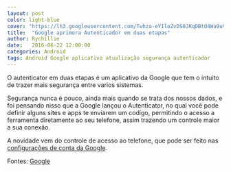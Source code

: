 ```yaml
---
layout: post
color: light-blue
cover: "https://lh3.googleusercontent.com/Twhza-eYIloZvDS0JKqDBtO4Wa9uV_5zcrWWHakypyvrFaHeQceLnNoAXqcviWkxjQc=h900-rw"
title:  "Google aprimora Autenticador em duas etapas"
author: Rychillie
date:   2016-06-22 12:00:00
categories: Android
tags: Android Google aplicativo atualização segurança autenticador
---
```

O autenticator em duas etapas é um aplicativo da Google que tem o intuito de trazer mais segurança entre varios sistemas.

Segurança nunca é pouco, ainda mais quando se trata dos nossos dados, e foi pensando nisso que a Google lançou o Autenticator, no qual você pode definir alguns sites e apps te enviarem um codigo, permitindo o acesso a ferramenta diretamente ao seu telefone, assim trazendo um controle maior a sua conexão.

A novidade vem do controle de acesso ao telefone, que pode ser feito nas <a href="https://myaccount.google.com/security/signinoptions/two-step-verification/enroll-welcome">configurações de conta da Google</a>.

Fontes: <a href="https://myaccount.google.com/security/signinoptions/two-step-verification/enroll-welcome">Google</a>

<script async src="//pagead2.googlesyndication.com/pagead/js/adsbygoogle.js"></script>
<!-- Final_texto_okgnow -->
<ins class="adsbygoogle"
     style="display:block"
     data-ad-client="ca-pub-7837358846130941"
     data-ad-slot="9265933715"
     data-ad-format="auto"></ins>
<script>
(adsbygoogle = window.adsbygoogle || []).push({});
</script>
